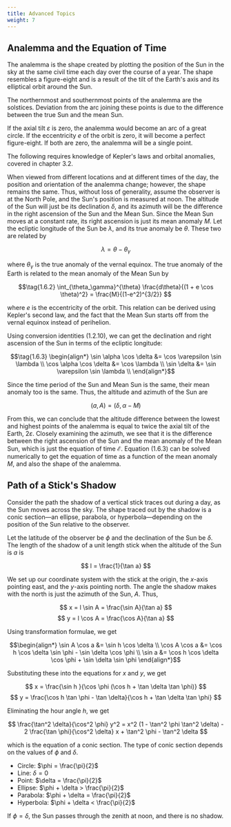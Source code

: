 ```yaml
---
title: Advanced Topics
weight: 7
---
```


## Analemma and the Equation of Time

The analemma is the shape created by plotting the position of the Sun in the sky at the same civil time each day over the course of a year. The shape resembles a figure-eight and is a result of the tilt of the Earth's axis and its elliptical orbit around the Sun.

The northernmost and southernmost points of the analemma are the solstices. Deviation from the arc joining these points is due to the difference between the true Sun and the mean Sun.

If the axial tilt $\varepsilon$ is zero, the analemma would become an arc of a great circle. If the eccentricity $e$ of the orbit is zero, it will become a perfect figure-eight. If both are zero, the analemma will be a single point.

The following requires knowledge of Kepler's laws and orbital anomalies, covered in chapter 3.2.

When viewed from different locations and at different times of the day, the position and orientation of the analemma change; however, the shape remains the same. Thus, without loss of generality, assume the observer is at the North Pole, and the Sun's position is measured at noon. The altitude of the Sun will just be its declination $\delta$, and its azimuth will be the difference in the right ascension of the Sun and the Mean Sun. Since the Mean Sun moves at a constant rate, its right ascension is just its mean anomaly $M$. Let the ecliptic longitude of the Sun be $\lambda$, and its true anomaly be $\theta$. These two are related by

$$\tag{1.6.1} \lambda = \theta - \theta_\gamma $$

where $\theta_\gamma$ is the true anomaly of the vernal equinox. The true anomaly of the Earth is related to the mean anomaly of the Mean Sun by

$$\tag{1.6.2} \int_{\theta_\gamma}^{\theta} \frac{d\theta}{(1 + e \cos \theta)^2} = \frac{M}{(1-e^2)^{3/2}} $$

where $e$ is the eccentricity of the orbit. This relation can be derived using Kepler's second law, and the fact that the Mean Sun starts off from the vernal equinox instead of perihelion.

Using conversion identities (1.2.10), we can get the declination and right ascension of the Sun in terms of the ecliptic longitude:

$$\tag{1.6.3} \begin{align*}
\sin \alpha \cos \delta &= \cos \varepsilon \sin \lambda \\
\cos \alpha \cos \delta &= \cos \lambda \\
\sin \delta &= \sin \varepsilon \sin \lambda \\
\end{align*}$$

Since the time period of the Sun and Mean Sun is the same, their mean anomaly too is the same. Thus, the altitude and azimuth of the Sun are

$$\tag{1.6.4} (a, A) = (\delta, \alpha - M) $$

From this, we can conclude that the altitude difference between the lowest and highest points of the analemma is equal to twice the axial tilt of the Earth, $2\varepsilon$. Closely examining the azimuth, we see that it is the difference between the right ascension of the Sun and the mean anomaly of the Mean Sun, which is just the equation of time $\mathcal{E}$. Equation (1.6.3) can be solved numerically to get the equation of time as a function of the mean anomaly $M$, and also the shape of the analemma.

## Path of a Stick's Shadow

Consider the path the shadow of a vertical stick traces out during a day, as the Sun moves across the sky. The shape traced out by the shadow is a conic section—an ellipse, parabola, or hyperbola—depending on the position of the Sun relative to the observer.

Let the latitude of the observer be $\phi$ and the declination of the Sun be $\delta$. The length of the shadow of a unit length stick when the altitude of the Sun is $a$ is

$$ l = \frac{1}{\tan a} $$

We set up our coordinate system with the stick at the origin, the $x$-axis pointing east, and the $y$-axis pointing north. The angle the shadow makes with the north is just the azimuth of the Sun, $A$. Thus,

$$ x = l \sin A = \frac{\sin A}{\tan a} $$
$$ y = l \cos A = \frac{\cos A}{\tan a} $$

Using transformation formulae, we get

$$\begin{align*}
\sin A \cos a &= \sin h \cos \delta \\
\cos A \cos a &= \cos h \cos \delta \sin \phi - \sin \delta \cos \phi \\
\sin a &= \cos h \cos \delta \cos \phi + \sin \delta \sin \phi
\end{align*}$$

Substituting these into the equations for $x$ and $y$, we get

$$ x = \frac{\sin h }{\cos \phi (\cos h + \tan \delta \tan \phi)} $$
$$ y = \frac{\cos h \tan \phi - \tan \delta}{\cos h + \tan \delta \tan \phi} $$

Eliminating the hour angle $h$, we get

$$ \frac{\tan^2 \delta}{\cos^2 \phi} y^2 = x^2 (1 - \tan^2 \phi \tan^2 \delta) - 2 \frac{\tan \phi}{\cos^2 \delta} x + \tan^2 \phi - \tan^2 \delta $$

which is the equation of a conic section. The type of conic section depends on the values of $\phi$ and $\delta$.

- Circle: $\phi = \frac{\pi}{2}$
- Line: $\delta = 0$
- Point: $\delta = \frac{\pi}{2}$
- Ellipse: $\phi + \delta > \frac{\pi}{2}$
- Parabola: $\phi + \delta = \frac{\pi}{2}$
- Hyperbola: $\phi + \delta < \frac{\pi}{2}$

If $\phi = \delta$, the Sun passes through the zenith at noon, and there is no shadow.

